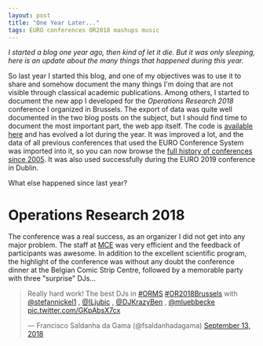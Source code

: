 ```yaml
---
layout: post
title: "One Year Later..."
tags: EURO conferences OR2018 mashups music 
---
```


*I started a blog one year ago, then kind of let it die. But it was only sleeping, here is an update about the many things that happened during this year.* 

So last year I started this blog, and one of my objectives was to use it to share and somehow document the many things I'm doing that are not visible through classical academic publications. Among others, I started to document the new app I developed for the *Operations Research 2018* conference I organized in Brussels. The export of data was quite well documented in the two blog posts on the subject, but I should find time to document the most important part, the web app itself. The code is [available here](https://github.com/bfortz/euro-program-app) and has evolved a lot during the year. It was improved a lot, and the data of all previous conferences that used the EURO Conference System was imported into it, so you can now browse the [full history of conferences since 2005](https://www.euro-online.org/conferences/program/). It was also used successfully during the EURO 2019 conference in Dublin.

What else happened since last year?

# Operations Research 2018

The conference was a real success, as an organizer I did not get into any major problem. The staff at [MCE](https://mce.eu/) was very efficient and the feedback of participants was awesome. In addition to the excellent scientific program, the highlight of the conference was without any doubt the conference dinner at the Belgian Comic Strip Centre, followed by a memorable party with three "surprise" DJs...

<blockquote class="twitter-tweet"><p lang="en" dir="ltr">Really hard work! The best DJs in <a href="https://twitter.com/hashtag/ORMS?src=hash&amp;ref_src=twsrc%5Etfw">#ORMS</a> <a href="https://twitter.com/hashtag/OR2018Brussels?src=hash&amp;ref_src=twsrc%5Etfw">#OR2018Brussels</a> with ⁦<a href="https://twitter.com/stefannickel1?ref_src=twsrc%5Etfw">@stefannickel1</a>⁩ , ⁦<a href="https://twitter.com/ILjubic?ref_src=twsrc%5Etfw">@ILjubic</a>⁩ , ⁦<a href="https://twitter.com/DJKrazyBen?ref_src=twsrc%5Etfw">@DJKrazyBen</a>⁩ , ⁦<a href="https://twitter.com/mluebbecke?ref_src=twsrc%5Etfw">@mluebbecke</a>⁩ <a href="https://t.co/GKpAbsX7cx">pic.twitter.com/GKpAbsX7cx</a></p>&mdash; Francisco Saldanha da Gama (@fsaldanhadagama) <a href="https://twitter.com/fsaldanhadagama/status/1040368969306316801?ref_src=twsrc%5Etfw">September 13, 2018</a></blockquote> <script async src="https://platform.twitter.com/widgets.js" charset="utf-8"></script>


